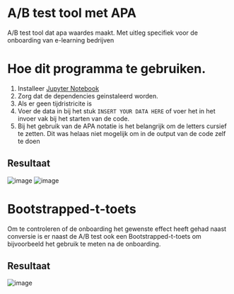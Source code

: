 # A/B test tool met APA 
A/B test tool dat apa waardes maakt. Met uitleg specifiek voor de onboarding van e-learning bedrijven


# Hoe dit programma te gebruiken.
1. Installeer [Jupyter Notebook](https://jupyter.org/)
1. Zorg dat de dependencies geinstaleerd worden.
1. Als er geen tijdristricite is 
1. Voer de data in bij het stuk `INSERT YOUR DATA HERE` of voer het in het invoer vak bij het starten van de code.
1. Bij het gebruik van de APA notatie is het belangrijk om de letters cursief te zetten. Dit was helaas niet mogelijk om in de output van de code zelf te doen

## Resultaat
![image](https://github.com/olivierverwoerd/A-B_test_tool_with_APA/assets/22635990/86851ad3-13b2-4a20-97e3-b68af5f5787b)
![image](https://github.com/olivierverwoerd/A-B_test_tool_with_APA/assets/22635990/fbad21bd-a7ee-4f20-b857-83f88c8a75b4)

# Bootstrapped-t-toets
Om te controleren of de onboarding het gewenste effect heeft gehad naast conversie is er naast de A/B test ook een Bootstrapped-t-toets om bijvoorbeeld het gebruik te meten na de onboarding.
## Resultaat
![image](https://github.com/olivierverwoerd/A-B_test_tool_with_APA/assets/22635990/2e43b27e-6f21-4649-99bd-5ee20f6862ad)
